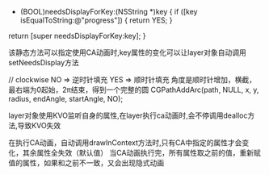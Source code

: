 + (BOOL)needsDisplayForKey:(NSString *)key
{
if ([key isEqualToString:@"progress"]) {
return YES;
}

return [super needsDisplayForKey:key];
}

该静态方法可以指定使用CA动画时,key属性的变化可以让layer对象自动调用setNeedsDisplay方法

// clockwise NO => 逆时针填充  YES => 顺时针填充
角度是顺时针增加，横截，最右端为0起始，2π结束，得到一个完整的圆
CGPathAddArc(path, NULL, x, y, radius, endAngle, startAngle, NO);

layer对象使用KVO监听自身的属性,在layer执行ca动画时,会不停调用dealloc方法,导致KVO失效

在执行CA动画，自动调用drawInContext方法时,只有CA中指定的属性才会变化，其余属性全失效（默认值）
当CA动画执行完，所有属性取之前的值，重新赋值的属性，如果和之前不一致，又会出现隐式动画